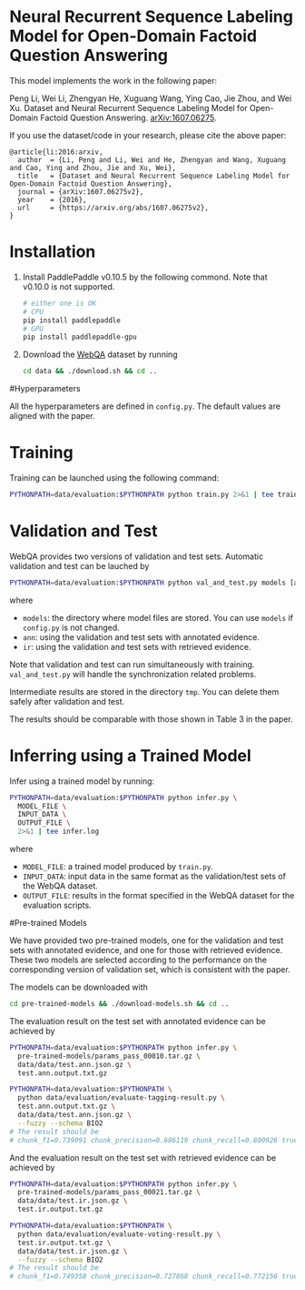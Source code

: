 # Neural Recurrent Sequence Labeling Model for Open-Domain Factoid Question Answering

This model implements the work in the following paper:

Peng Li, Wei Li, Zhengyan He, Xuguang Wang, Ying Cao, Jie Zhou, and Wei Xu. Dataset and Neural Recurrent Sequence Labeling Model for Open-Domain Factoid Question Answering. [arXiv:1607.06275](https://arxiv.org/abs/1607.06275).

If you use the dataset/code in your research, please cite the above paper:

```text
@article{li:2016:arxiv,
  author  = {Li, Peng and Li, Wei and He, Zhengyan and Wang, Xuguang and Cao, Ying and Zhou, Jie and Xu, Wei},
  title   = {Dataset and Neural Recurrent Sequence Labeling Model for Open-Domain Factoid Question Answering},
  journal = {arXiv:1607.06275v2},
  year    = {2016},
  url     = {https://arxiv.org/abs/1607.06275v2},
}
```


# Installation

1. Install PaddlePaddle v0.10.5 by the following commond. Note that v0.10.0 is not supported.
    ```bash
    # either one is OK
    # CPU
    pip install paddlepaddle
    # GPU
    pip install paddlepaddle-gpu
    ```
2. Download the [WebQA](http://idl.baidu.com/WebQA.html) dataset by running
   ```bash
   cd data && ./download.sh && cd ..
   ```

#Hyperparameters

All the hyperparameters are defined in `config.py`. The default values are aligned with the paper.

# Training

Training can be launched using the following command:

```bash
PYTHONPATH=data/evaluation:$PYTHONPATH python train.py 2>&1 | tee train.log
```
# Validation and Test

WebQA provides two versions of validation and test sets.  Automatic validation and test can be lauched by

```bash
PYTHONPATH=data/evaluation:$PYTHONPATH python val_and_test.py models [ann|ir]
```

where

* `models`: the directory where model files are stored. You can use `models` if `config.py` is not changed.
* `ann`: using the validation and test sets with annotated evidence.
* `ir`: using the validation and test sets with retrieved evidence.

Note that validation and test can run simultaneously with training. `val_and_test.py` will handle the synchronization related problems.

Intermediate results are stored in the directory `tmp`. You can delete them safely after validation and test.

The results should be comparable with those shown in Table 3 in the paper.

# Inferring using a Trained Model

Infer using a trained model by running:
```bash
PYTHONPATH=data/evaluation:$PYTHONPATH python infer.py \
  MODEL_FILE \
  INPUT_DATA \
  OUTPUT_FILE \
  2>&1 | tee infer.log
```

where

* `MODEL_FILE`: a trained model produced by `train.py`.
* `INPUT_DATA`: input data in the same format as the validation/test sets of the WebQA dataset.
* `OUTPUT_FILE`: results in the format specified in the WebQA dataset for the evaluation scripts.

#Pre-trained Models

We have provided two pre-trained models, one for the validation and test sets with annotated evidence, and one for those with retrieved evidence. These two models are selected according to the performance on the corresponding version of validation set, which is consistent with the paper.

The models can be downloaded with
```bash
cd pre-trained-models && ./download-models.sh && cd ..
```

The evaluation result on the test set with annotated evidence can be achieved by

```bash
PYTHONPATH=data/evaluation:$PYTHONPATH python infer.py \
  pre-trained-models/params_pass_00010.tar.gz \
  data/data/test.ann.json.gz \
  test.ann.output.txt.gz

PYTHONPATH=data/evaluation:$PYTHONPATH \
  python data/evaluation/evaluate-tagging-result.py \
  test.ann.output.txt.gz \
  data/data/test.ann.json.gz \
  --fuzzy --schema BIO2
# The result should be
# chunk_f1=0.739091 chunk_precision=0.686119 chunk_recall=0.800926 true_chunks=3024 result_chunks=3530 correct_chunks=2422
```

And the evaluation result on the test set with retrieved evidence can be achieved by

```bash
PYTHONPATH=data/evaluation:$PYTHONPATH python infer.py \
  pre-trained-models/params_pass_00021.tar.gz \
  data/data/test.ir.json.gz \
  test.ir.output.txt.gz

PYTHONPATH=data/evaluation:$PYTHONPATH \
  python data/evaluation/evaluate-voting-result.py \
  test.ir.output.txt.gz \
  data/data/test.ir.json.gz \
  --fuzzy --schema BIO2
# The result should be
# chunk_f1=0.749358 chunk_precision=0.727868 chunk_recall=0.772156 true_chunks=3024 result_chunks=3208 correct_chunks=2335
```
